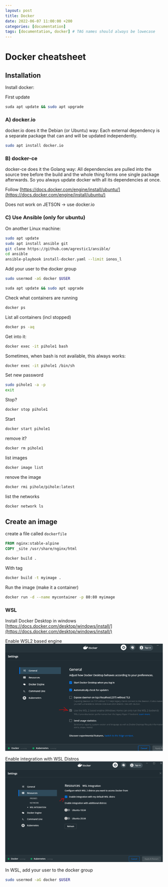 ```yaml
---
layout: post
title: Docker
date: 2022-06-07 11:00:00 +200
categories: [documentation]
tags: [documentation, docker] # TAG names should always be lowecase
---
```


# Docker cheatsheet

## Installation

Install docker:

First update
```bash
suda apt update && sudo apt upgrade
```
### A) docker.io
docker.io does it the Debian (or Ubuntu) way: Each external dependency is a separate package that can and will be updated independently.
```bash
sudo apt install docker.io
```

### B) docker-ce
docker-ce does it the Golang way: All dependencies are pulled into the source tree before the build and the whole thing forms one single package afterwards. So you always update docker with all its dependencies at once.

Follow [https://docs.docker.com/engine/install/ubuntu/](https://docs.docker.com/engine/install/ubuntu/)

Does not work on JETSON -> use docker.io

### C) Use Ansible (only for ubuntu)
On another Linux machine:
```bash
sudo apt update
sudo apt install ansible git
git clone https://github.com/agrestic1/ansible/
cd ansible
ansible-playbook install-docker.yaml --limit ionos_l
```
Add your user to the docker group
```bash
sudo usermod -aG docker $USER
```

```bash
suda apt update && sudo apt upgrade
```
Check what containers are running
```bash
docker ps
```
List all containers (incl stopped)
```bash
docker ps -aq
```
Get into it:
```bash
docker exec -it pihole1 bash
```
Sometimes, when bash is not available, this always works: 
```bash
docker exec -it pihole1 /bin/sh
```
Set new password
```bash
sudo pihole1 -a -p
exit
```
Stop?
```bash
docker stop pihole1
```
Start 
```bash
docker start pihole1
```
remove it?
```bash
docker rm pihole1
```
list images
```bash
docker image list
```
renove the image
```bash
docker rmi pihole/pihole:latest
```
list the networks
```bash
docker network ls
```
## Create an image

create a file called `dockerfile`

```dockerfile
FROM nginx:stable-alpine
COPY _site /usr/share/nginx/html
```
```bash
docker build .
```
With tag
```bash
docker build -t myimage .
```
Run the image (make it a container)
```bash
docker run -d --name mycontainer -p 80:80 myimage
```


### WSL
Install Docker Desktop in windows
[https://docs.docker.com/desktop/windows/install/](https://docs.docker.com/desktop/windows/install/)

Enable WSL2 based engine
![A screenshot](/assets/docker_WSL1.png)


Enable integration with WSL Distros
![A screenshot](/assets/docker_WSL2.png)

In WSL, add your user to the docker group
```bash
sudo usermod -aG docker $USER
```